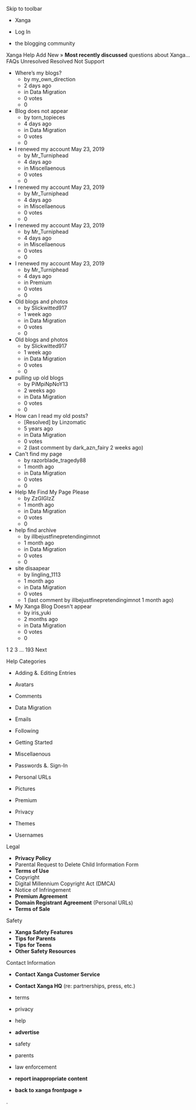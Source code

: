 Skip to toolbar

*   Xanga

*   Log In

*   the blogging community

Xanga Help Add New » **Most recently discussed** questions about Xanga… FAQs Unresolved Resolved Not Support

*   Where’s my blogs?
    *   by my\_own\_direction
    *   2 days ago
    *   in Data Migration
    *   0 votes
    *   0
*   Blog does not appear
    *   by torn\_topieces
    *   4 days ago
    *   in Data Migration
    *   0 votes
    *   0
*   I renewed my account May 23, 2019
    *   by Mr\_Turniphead
    *   4 days ago
    *   in Miscellaenous
    *   0 votes
    *   0
*   I renewed my account May 23, 2019
    *   by Mr\_Turniphead
    *   4 days ago
    *   in Miscellaenous
    *   0 votes
    *   0
*   I renewed my account May 23, 2019
    *   by Mr\_Turniphead
    *   4 days ago
    *   in Miscellaenous
    *   0 votes
    *   0
*   I renewed my account May 23, 2019
    *   by Mr\_Turniphead
    *   4 days ago
    *   in Premium
    *   0 votes
    *   0
*   Old blogs and photos
    *   by Slickwitted917
    *   1 week ago
    *   in Data Migration
    *   0 votes
    *   0
*   Old blogs and photos
    *   by Slickwitted917
    *   1 week ago
    *   in Data Migration
    *   0 votes
    *   0
*   pulling up old blogs
    *   by PiMpiNpNoY13
    *   2 weeks ago
    *   in Data Migration
    *   0 votes
    *   0
*   How can I read my old posts?
    *   \[Resolved\] by Linzomatic
    *   5 years ago
    *   in Data Migration
    *   0 votes
    *   2 (last comment by dark\_azn\_fairy 2 weeks ago)
*   Can't find my page
    *   by razorblade\_tragedy88
    *   1 month ago
    *   in Data Migration
    *   0 votes
    *   0
*   Help Me Find My Page Please
    *   by ZzGIGIzZ
    *   1 month ago
    *   in Data Migration
    *   0 votes
    *   0
*   help find archive
    *   by illbejustfinepretendingimnot
    *   1 month ago
    *   in Data Migration
    *   0 votes
    *   0
*   site disaapear
    *   by lingling\_1113
    *   1 month ago
    *   in Data Migration
    *   0 votes
    *   1 (last comment by illbejustfinepretendingimnot 1 month ago)
*   My Xanga Blog Doesn't appear
    *   by iris\_yuki
    *   2 months ago
    *   in Data Migration
    *   0 votes
    *   0

1 2 3 ... 193 Next

Help Categories

*   Adding &. Editing Entries
*   Avatars
*   Comments
*   Data Migration
*   Emails
*   Following
*   Getting Started
*   Miscellaenous

*   Passwords &. Sign-In
*   Personal URLs
*   Pictures
*   Premium
*   Privacy
*   Themes
*   Usernames

Legal

*   **Privacy Policy**
*   Parental Request to Delete Child Information Form
*   **Terms of Use**
*   Copyright
*   Digital Millennium Copyright Act (DMCA)
*   Notice of Infringement
*   **Premium Agreement**
*   **Domain Registrant Agreement** (Personal URLs)
*   **Terms of Sale**

Safety

*   **Xanga Safety Features**
*   **Tips for Parents**
*   **Tips for Teens**
*   **Other Safety Resources**

Contact Information

*   **Contact Xanga Customer Service**
*   **Contact Xanga HQ** (re: partnerships, press, etc.)

*   terms
*   privacy
*   help
*   **advertise**

*   safety
*   parents
*   law enforcement
*   **report inappropriate content**

*   **back to xanga frontpage »**

<img src="http://pixel.quantserve.com/pixel/p-87h-iNOVooym2.gif" style="display: none" height="1" width="1" alt="Quantcast"/>.